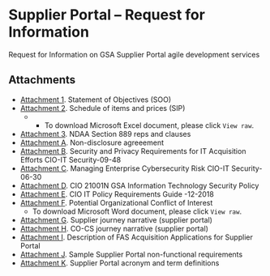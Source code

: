 # Supplier Portal – Request for Information
Request for Information on GSA Supplier Portal agile development services

## Attachments
- [Attachment 1](https://github.com/GSA/supplier-portal-rfi/blob/main/Supplier%20Portal%20SOO.pdf). Statement of Objectives (SOO) 
- [Attachment 2](https://github.com/GSA/supplier-portal-rfi/blob/main/Supplier%20Portal%20SIP.xlsx). Schedule of items and prices (SIP)
  - - To download Microsoft Excel document, please click `View raw`. 
- [Attachment 3](https://github.com/GSA/supplier-portal-rfi/blob/main/NDAA%20Section%20889%20Reps%20%26%20Clauses%20.pdf). NDAA Section 889 reps and clauses 
- [Attachment A](https://github.com/GSA/supplier-portal-rfi/blob/main/SOO%20NDA.pdf). Non-disclosure agreeement 
- [Attachment B](https://github.com/GSA/supplier-portal-rfi/blob/main/Security%20and%20Privacy%20Requirements%20for%20IT%20Acquisition%20Efforts%20CIO-IT%20Security-09-48.pdf). Security and Privacy Requirements for IT Acquisition Efforts CIO-IT Security-09-48
- [Attachment C](https://github.com/GSA/supplier-portal-rfi/blob/main/Managing%20Enterprise%20Cybersecurity%20Risk%20CIO-IT%20Security-06-30.pdf). Managing Enterprise Cybersecurity Risk CIO-IT Security-06-30
- [Attachment D](https://github.com/GSA/supplier-portal-rfi/blob/main/CIO_21001N_GSA_Information_Technology_Security_Policy.pdf). CIO 21001N GSA Information Technology Security Policy
- [Attachment E](https://github.com/GSA/supplier-portal-rfi/blob/main/CIO-12-2018%20Revision%202%20Final_%20IT%20Policy%20Requirements%20Guide.pdf). CIO IT Policy Requirements Guide -12-2018
- [Attachment F](https://github.com/GSA/supplier-portal-rfi/blob/main/Conflict%20of%20Interest.docx). Potential Organizational Conflict of Interest
  - To download Microsoft Word document, please click `View raw`. 
- [Attachment G](https://github.com/GSA/supplier-portal-rfi/blob/main/Supplier%20Journey%20Narrative%20(Supplier%20Portal).pdf). Supplier journey narrative (supplier portal)
- [Attachment H](https://github.com/GSA/supplier-portal-rfi/blob/main/CO-CS%20User%20Journey%20Narrative%20(Supplier%20Portal).pdf). CO-CS journey narrative (supplier portal)
- [Attachment I](X). Description of FAS Acquisition Applications for Supplier Portal
- [Attachment J](X). Sample Supplier Portal non-functional requirements
- [Attachment K](X). Supplier Portal acronym and term definitions
